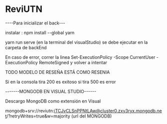 # ReviUTN

----Para inicializar el back---

instalar : npm install --global yarn

yarn run serve (en la terminal del visualStudio) se debe ejecutar en la carpeta de backEnd

En caso de error, correr la linea Set-ExecutionPolicy -Scope CurrentUser -ExecutionPolicy RemoteSigned y volver a intentar

TODO MODELO DE RESEÑA ESTÁ COMO RESENIA 

Si en la consola tira 200 es exitoso si tira 500 es error


-------MONGODB EN VISUAL STUDIO------

Descargo MongoDB como extensión en Visual

mongodb+srv://reviutn:iTCJvCLSnPPNtLAw@cluster0.zxy3ryx.mongodb.net/?retryWrites=true&w=majority (url del MONGODB)



